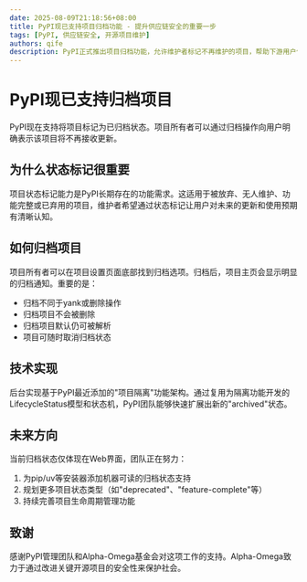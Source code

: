 ```yaml
---
date: 2025-08-09T21:18:56+08:00
title: PyPI现已支持项目归档功能 - 提升供应链安全的重要一步
tags: [PyPI, 供应链安全, 开源项目维护]
authors: qife
description: PyPI正式推出项目归档功能，允许维护者标记不再维护的项目，帮助下游用户做出更明智的依赖决策。这是PyPI供应链安全改进的重要里程碑，文章详细介绍了归档功能的实现机制和未来规划。
---
```


# PyPI现已支持归档项目

PyPI现在支持将项目标记为已归档状态。项目所有者可以通过归档操作向用户明确表示该项目将不再接收更新。

## 为什么状态标记很重要

项目状态标记能力是PyPI长期存在的功能需求。这适用于被放弃、无人维护、功能完整或已弃用的项目，维护者希望通过状态标记让用户对未来的更新和使用预期有清晰认知。

## 如何归档项目

项目所有者可以在项目设置页面底部找到归档选项。归档后，项目主页会显示明显的归档通知。重要的是：
- 归档不同于yank或删除操作
- 归档项目不会被删除
- 归档项目默认仍可被解析
- 项目可随时取消归档状态

## 技术实现

后台实现基于PyPI最近添加的"项目隔离"功能架构。通过复用为隔离功能开发的LifecycleStatus模型和状态机，PyPI团队能够快速扩展出新的"archived"状态。

## 未来方向

当前归档状态仅体现在Web界面，团队正在努力：
1. 为pip/uv等安装器添加机器可读的归档状态支持
2. 规划更多项目状态类型（如"deprecated"、"feature-complete"等）
3. 持续完善项目生命周期管理功能

## 致谢

感谢PyPI管理团队和Alpha-Omega基金会对这项工作的支持。Alpha-Omega致力于通过改进关键开源项目的安全性来保护社会。